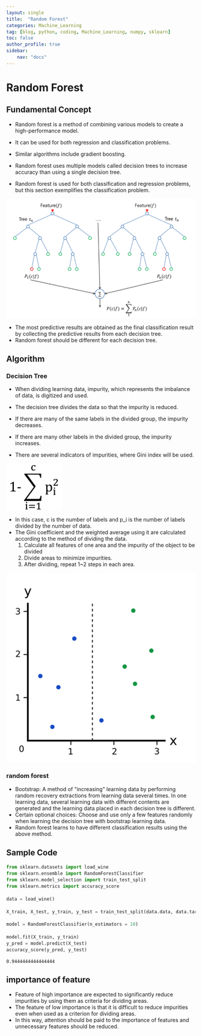 ```yaml
---
layout: single
title:  "Random Forest"
categories: Machine_Learning
tag: [blog, python, coding, Machine_Learning, numpy, sklearn]
toc: false
author_profile: true
sidebar:
    nav: "docs"
---
```


# Random Forest

## Fundamental Concept

- Random forest is a method of combining various models to create a high-performance model.
- It can be used for both regression and classification problems.
- Similar algorithms include gradient boosting.

- Random forest uses multiple models called decision trees to increase accuracy than using a single decision tree.
- Random forest is used for both classification and regression problems, but this section exemplifies the classification problem.

![img](/images/2022-04-03-Random_Forest/random_forest.png)

- The most predictive results are obtained as the final classification result by collecting the predictive results from each decision tree.
- Random forest should be different for each decision tree.

## Algorithm

### Decision Tree

- When dividing learning data, impurity, which represents the imbalance of data, is digitized and used.
- The decision tree divides the data so that the impurity is reduced.
- If there are many of the same labels in the divided group, the impurity decreases.
- If there are many other labels in the divided group, the impurity increases.

- There are several indicators of impurities, where Gini index will be used.

![img](/images/2022-04-03-Random_Forest/Gini_index.png)

- In this case, c is the number of labels and p_i is the number of labels divided by the number of data.
- The Gini coefficient and the weighted average using it are calculated according to the method of dividing the data.
    1. Calculate all features of one area and the impurity of the object to be divided
    2. Divide areas to minimize impurities.
    3. After dividing, repeat 1~2 steps in each area.
    
![img](/images/2022-04-03-Random_Forest/gini_index_1.png)

### random forest

- Bootstrap: A method of "increasing" learning data by performing random recovery extractions from learning data several times. In one learning data, several learning data with different contents are generated and the learning data placed in each decision tree is different.
- Certain optional choices: Choose and use only a few features randomly when learning the decision tree with bootstrap learning data.
- Random forest learns to have different classification results using the above method.

## Sample Code


```python
from sklearn.datasets import load_wine
from sklearn.ensemble import RandomForestClassifier
from sklearn.model_selection import train_test_split
from sklearn.metrics import accuracy_score

data = load_wine()

X_train, X_test, y_train, y_test = train_test_split(data.data, data.target, test_size = 0.3)

model = RandomForestClassifier(n_estimators = 10)

model.fit(X_train, y_train)
y_pred = model.predict(X_test)
accuracy_score(y_pred, y_test)
```




    0.9444444444444444



## importance of feature

- Feature of high importance are expected to significantly reduce impurities by using them as criteria for dividing areas.
- The feature of low importance is that it is difficult to reduce impurities even when used as a criterion for dividing areas.
- In this way, attention should be paid to the importance of features and unnecessary features should be reduced.
